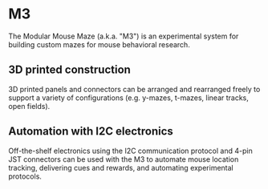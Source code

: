 # M3

The Modular Mouse Maze (a.k.a. "M3") is an experimental system for building custom mazes for mouse behavioral research.

## 3D printed construction

3D printed panels and connectors can be arranged and rearranged freely to support a variety of configurations (e.g. y-mazes, t-mazes, linear tracks, open fields).


## Automation with I2C electronics

Off-the-shelf electronics using the I2C communication protocol and 4-pin JST connectors can be used with the M3 to automate mouse location tracking, delivering cues and rewards, and automating experimental protocols.